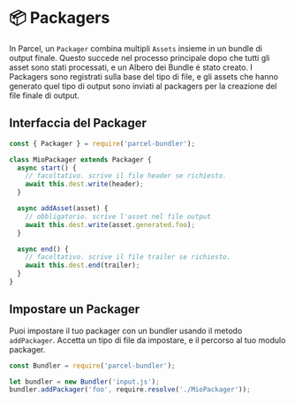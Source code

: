 # 📦 Packagers

In Parcel, un `Packager` combina multipli `Assets` insieme in un bundle di output finale. Questo succede nel processo principale dopo che tutti gli asset sono stati processati, e un Albero dei Bundle é stato creato. I Packagers sono registrati sulla base del tipo di file, e gli assets che hanno generato quel tipo di output sono inviati al packagers per la creazione del file finale di output.

## Interfaccia del Packager

```javascript
const { Packager } = require('parcel-bundler');

class MioPackager extends Packager {
  async start() {
    // facoltativo. scrive il file header se richiesto.
    await this.dest.write(header);
  }

  async addAsset(asset) {
    // obbligatorio. scrive l'asset nel file output
    await this.dest.write(asset.generated.foo);
  }

  async end() {
    // facoltativo. scrive il file trailer se richiesto.
    await this.dest.end(trailer);
  }
}
```

## Impostare un Packager

Puoi impostare il tuo packager con un bundler usando il metodo `addPackager`. Accetta un tipo di file da impostare, e il percorso al tuo modulo packager.

```javascript
const Bundler = require('parcel-bundler');

let bundler = new Bundler('input.js');
bundler.addPackager('foo', require.resolve('./MioPackager'));
```
